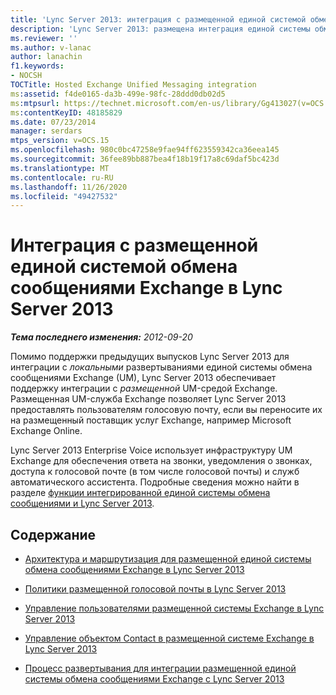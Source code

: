 ```yaml
---
title: 'Lync Server 2013: интеграция с размещенной единой системой обмена сообщениями Exchange'
description: 'Lync Server 2013: размещена интеграция единой системы обмена сообщениями Exchange.'
ms.reviewer: ''
ms.author: v-lanac
author: lanachin
f1.keywords:
- NOCSH
TOCTitle: Hosted Exchange Unified Messaging integration
ms:assetid: f4de0165-da3b-499e-98fc-28ddd0db02d5
ms:mtpsurl: https://technet.microsoft.com/en-us/library/Gg413027(v=OCS.15)
ms:contentKeyID: 48185829
ms.date: 07/23/2014
manager: serdars
mtps_version: v=OCS.15
ms.openlocfilehash: 980c0bc47258e9fae94ff623559342ca36eea145
ms.sourcegitcommit: 36fee89bb887bea4f18b19f17a8c69daf5bc423d
ms.translationtype: MT
ms.contentlocale: ru-RU
ms.lasthandoff: 11/26/2020
ms.locfileid: "49427532"
---
```

# <a name="hosted-exchange-unified-messaging-integration-in-lync-server-2013"></a>Интеграция с размещенной единой системой обмена сообщениями Exchange в Lync Server 2013

<div data-xmlns="http://www.w3.org/1999/xhtml">

<div class="topic" data-xmlns="http://www.w3.org/1999/xhtml" data-msxsl="urn:schemas-microsoft-com:xslt" data-cs="https://msdn.microsoft.com/">

<div data-asp="https://msdn2.microsoft.com/asp">



</div>

<div id="mainSection">

<div id="mainBody">

<span> </span>

_**Тема последнего изменения:** 2012-09-20_

Помимо поддержки предыдущих выпусков Lync Server 2013 для интеграции с *локальными* развертываниями единой системы обмена сообщениями Exchange (UM), Lync Server 2013 обеспечивает поддержку интеграции с *размещенной* UM-средой Exchange. Размещенная UM-служба Exchange позволяет Lync Server 2013 предоставлять пользователям голосовую почту, если вы переносите их на размещенный поставщик услуг Exchange, например Microsoft Exchange Online.

Lync Server 2013 Enterprise Voice использует инфраструктуру UM Exchange для обеспечения ответа на звонки, уведомления о звонках, доступа к голосовой почте (в том числе голосовой почты) и служб автоматического ассистента. Подробные сведения можно найти в разделе [функции интегрированной единой системы обмена сообщениями и Lync Server 2013](lync-server-2013-features-of-integrated-unified-messaging.md).

<div>

## <a name="in-this-section"></a>Содержание

  - [Архитектура и маршрутизация для размещенной единой системы обмена сообщениями Exchange в Lync Server 2013](lync-server-2013-hosted-exchange-um-architecture-and-routing.md)

  - [Политики размещенной голосовой почты в Lync Server 2013](lync-server-2013-hosted-voice-mail-policies.md)

  - [Управление пользователями размещенной системы Exchange в Lync Server 2013](lync-server-2013-hosted-exchange-user-management.md)

  - [Управление объектом Contact в размещенной системе Exchange в Lync Server 2013](lync-server-2013-hosted-exchange-contact-object-management.md)

  - [Процесс развертывания для интеграции размещенной единой системы обмена сообщениями Exchange с Lync Server 2013](lync-server-2013-deployment-process-for-integrating-hosted-exchange-um.md)

</div>

</div>

<span> </span>

</div>

</div>

</div>

